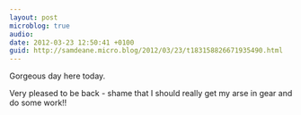 ```yaml
---
layout: post
microblog: true
audio: 
date: 2012-03-23 12:50:41 +0100
guid: http://samdeane.micro.blog/2012/03/23/t183158826671935490.html
---
```

Gorgeous day here today. 

Very pleased to be back - shame that I should really get my arse in gear and do some work!!
